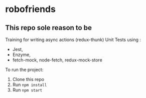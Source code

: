 # robofriends

## This repo sole reason to be

Training for writing async actions (redux-thunk) Unit Tests using :

- Jest,
- Enzyme,
- fetch-mock, node-fetch, redux-mock-store

To run the project:

1. Clone this repo
2. Run `npm install`
3. Run `npm start`
